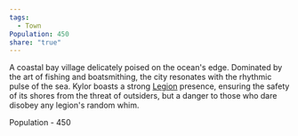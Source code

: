 ```yaml
---
tags:
  - Town
Population: 450
share: "true"
---
```


A coastal bay village delicately poised on the ocean's edge. Dominated by the art of fishing and boatsmithing, the city resonates with the rhythmic pulse of the sea. Kylor boasts a strong [Legion](../../../Peoples%20&%20Factions/The%20Aegis%20Legion/The%20Aegis%20Legion.md) presence, ensuring the safety of its shores from the threat of outsiders, but a danger to those who dare disobey any legion's random whim.

Population - 450